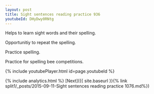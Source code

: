 ```yaml
---
layout: post
title: Sight sentences reading practice 936
youtubeId: DHyDwy0RNtg
---
```

 
 
Helps to learn sight words and their spelling.

Opportunitiy to repeat the spelling. 

Practice spelling. 
 
Practice for spelling bee competitions. 
 
{% include youtubePlayer.html id=page.youtubeId %}
 
 
{% include analytics.html %} 
[Next]({{ site.baseurl }}{% link  split1/_posts/2015-09-11-Sight sentences reading practice 1076.md%})
 

